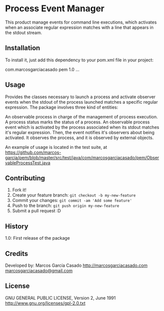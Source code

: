# Process Event Manager
 
This product manage events for command line executions, which activates when an associate regular expression matches with a line that appears in the stdout stream.
 
## Installation
 
To install it, just add this dependency to your pom.xml file in your project:

<dependencies>
	<dependency>
		<groupId>com.marcosgarciacasado</groupId>
		<artifactId>pem</artifactId>
		<version>1.0</version>
	</dependency>
	...
</dependencies>
 
## Usage
 
Provides the classes necessary to launch a process and activate observer events when the stdout of the process launched matches a specific regular expression.
The package involves three kind of entities:

An observable process in charge of the management of process execution.
A process status marks the status of a process.
An observable process event which is activated by the process associated when its stdout
matches it's regular expression. Then, the event notifies it's observers about being activated. It observes the process, and it is observed by external objects.

An example of usage is located in the test suite, at https://github.com/marcos-garcia/pem/blob/master/src/test/java/com/marcosgarciacasado/pem/ObservableProcessTest.java
 
## Contributing
 
1. Fork it!
2. Create your feature branch: `git checkout -b my-new-feature`
3. Commit your changes: `git commit -am 'Add some feature'`
4. Push to the branch: `git push origin my-new-feature`
5. Submit a pull request :D
 
## History
 
1.0: First release of the package
 
## Credits
 
Developed by: 	Marcos García Casado
				http://marcosgarciacasado.com
				marcosgarciacasado@gmail.com
 
## License
 
GNU GENERAL PUBLIC LICENSE, Version 2, June 1991
http://www.gnu.org/licenses/gpl-2.0.txt
